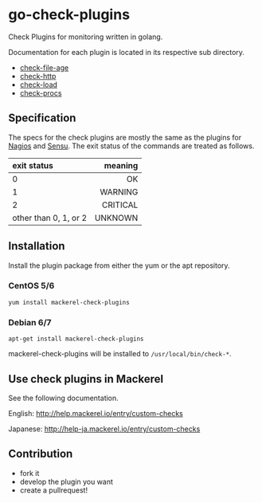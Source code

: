 go-check-plugins
================

Check Plugins for monitoring written in golang.


Documentation for each plugin is located in its respective sub directory.

* [check-file-age](./check-file-age/README.md)
* [check-http](./check-http/README.md)
* [check-load](./check-load/README.md)
* [check-procs](./check-procs/README.md)

Specification
-------------

The specs for the check plugins are mostly the same as the plugins for [Nagios](https://www.nagios.org/) and [Sensu](https://sensuapp.org/).
The exit status of the commands are treated as follows.

| exit status           |  meaning |
|:----------------------|---------:|
| 0                     | OK       |
| 1                     | WARNING  |
| 2                     | CRITICAL |
| other than 0, 1, or 2 | UNKNOWN  |


Installation
------------

Install the plugin package from either the yum or the apt repository.

### CentOS 5/6

```shell
yum install mackerel-check-plugins
```

### Debian 6/7

```shell
apt-get install mackerel-check-plugins
```

mackerel-check-plugins will be installed to ```/usr/local/bin/check-*```.


Use check plugins in Mackerel
-----------------------------

See the following documentation.

English: http://help.mackerel.io/entry/custom-checks

Japanese: http://help-ja.mackerel.io/entry/custom-checks


Contribution
------------

* fork it
* develop the plugin you want
* create a pullrequest!
